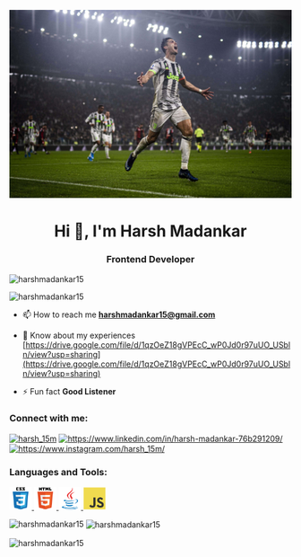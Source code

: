 ![Logo](https://github.com/harshmadankar15/harshmadankar15/blob/main/8398983.jpg)
<h1 align="center">Hi 👋, I'm Harsh Madankar</h1>
<h3 align="center">Frontend Developer</h3>
<p align="left"> <img src="https://komarev.com/ghpvc/?username=harshmadankar15&label=Profile%20views&color=0e75b6&style=flat" alt="harshmadankar15" /> </p>
<p align="left"> <img src="https://komarev.com/ghpvc/?username=harshmadankar15&label=Profile%20views&color=0e75b6&style=flat" alt="harshmadankar15" /> </p>

- 📫 How to reach me **harshmadankar15@gmail.com**

- 📄 Know about my experiences [https://drive.google.com/file/d/1qzOeZ18gVPEcC_wP0Jd0r97uUO_USbln/view?usp=sharing](https://drive.google.com/file/d/1qzOeZ18gVPEcC_wP0Jd0r97uUO_USbln/view?usp=sharing)

- ⚡ Fun fact **Good Listener**

<h3 align="left">Connect with me:</h3>
<p align="left">
<a href="https://twitter.com/harsh_15m" target="blank"><img align="center" src="https://raw.githubusercontent.com/rahuldkjain/github-profile-readme-generator/master/src/images/icons/Social/twitter.svg" alt="harsh_15m" height="30" width="40" /></a>
<a href="https://linkedin.com/in/https://www.linkedin.com/in/harsh-madankar-76b291209/" target="blank"><img align="center" src="https://raw.githubusercontent.com/rahuldkjain/github-profile-readme-generator/master/src/images/icons/Social/linked-in-alt.svg" alt="https://www.linkedin.com/in/harsh-madankar-76b291209/" height="30" width="40" /></a>
<a href="https://instagram.com/https://www.instagram.com/harsh_15m/" target="blank"><img align="center" src="https://raw.githubusercontent.com/rahuldkjain/github-profile-readme-generator/master/src/images/icons/Social/instagram.svg" alt="https://www.instagram.com/harsh_15m/" height="30" width="40" /></a>
</p>

<h3 align="left">Languages and Tools:</h3>
<p align="left"> <a href="https://www.w3schools.com/css/" target="_blank" rel="noreferrer"> <img src="https://raw.githubusercontent.com/devicons/devicon/master/icons/css3/css3-original-wordmark.svg" alt="css3" width="40" height="40"/> </a> <a href="https://www.w3.org/html/" target="_blank" rel="noreferrer"> <img src="https://raw.githubusercontent.com/devicons/devicon/master/icons/html5/html5-original-wordmark.svg" alt="html5" width="40" height="40"/> </a> <a href="https://www.java.com" target="_blank" rel="noreferrer"> <img src="https://raw.githubusercontent.com/devicons/devicon/master/icons/java/java-original.svg" alt="java" width="40" height="40"/> </a> <a href="https://developer.mozilla.org/en-US/docs/Web/JavaScript" target="_blank" rel="noreferrer"> <img src="https://raw.githubusercontent.com/devicons/devicon/master/icons/javascript/javascript-original.svg" alt="javascript" width="40" height="40"/> </a> </p>

<p><img align="left" src="https://github-readme-stats.vercel.app/api/top-langs?username=harshmadankar15&show_icons=true&locale=en&layout=compact" alt="harshmadankar15" /></p>

<p>&nbsp;<img align="center" src="https://github-readme-stats.vercel.app/api?username=harshmadankar15&show_icons=true&locale=en" alt="harshmadankar15" /></p>

<p><img align="center" src="https://github-readme-streak-stats.herokuapp.com/?user=harshmadankar15&" alt="harshmadankar15" /></p>
